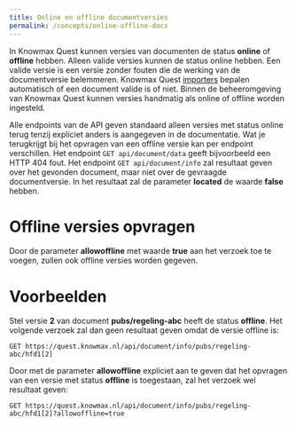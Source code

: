 ```yaml
---
title: Online en offline documentversies
permalink: /concepts/online-offline-docs
---
```


In Knowmax Quest kunnen versies van documenten de status **online** of **offline** hebben. Alleen valide versies kunnen de status online hebben. Een valide versie is een versie zonder fouten die de werking van de documentversie belemmeren. Knowmax Quest [importers](/concepts/importers) bepalen automatisch of een document valide is of niet. Binnen de beheeromgeving van Knowmax Quest kunnen versies handmatig als online of offline worden ingesteld.

Alle endpoints van de API geven standaard alleen versies met status online terug tenzij expliciet anders is aangegeven in de documentatie. Wat je terugkrijgt bij het opvragen van een offline versie kan per endpoint verschillen. Het endpoint ```GET api/document/data``` geeft bijvoorbeeld een HTTP 404 fout. Het endpoint ```GET api/document/info``` zal resultaat geven over het gevonden document, maar niet over de gevraagde documentversie. In het resultaat zal de parameter **located** de waarde **false** hebben.

# Offline versies opvragen
Door de parameter **allowoffline** met waarde **true** aan het verzoek toe te voegen, zullen ook offline versies worden gegeven.

# Voorbeelden
Stel versie **2** van document **pubs/regeling-abc** heeft de status **offline**. Het volgende verzoek zal dan geen resultaat geven omdat de versie offline is:
```
GET https://quest.knowmax.nl/api/document/info/pubs/regeling-abc/hfd1[2]
```
Door met de parameter **allowoffline** expliciet aan te geven dat het opvragen van een versie met status **offline** is toegestaan, zal het verzoek wel resultaat geven:
```
GET https://quest.knowmax.nl/api/document/info/pubs/regeling-abc/hfd1[2]?allowoffline=true
```